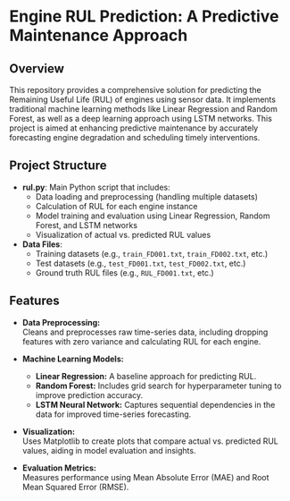 # Engine RUL Prediction: A Predictive Maintenance Approach

## Overview

This repository provides a comprehensive solution for predicting the Remaining Useful Life (RUL) of engines using sensor data. It implements traditional machine learning methods like Linear Regression and Random Forest, as well as a deep learning approach using LSTM networks. This project is aimed at enhancing predictive maintenance by accurately forecasting engine degradation and scheduling timely interventions.

## Project Structure

- **rul.py**: Main Python script that includes:
  - Data loading and preprocessing (handling multiple datasets)
  - Calculation of RUL for each engine instance
  - Model training and evaluation using Linear Regression, Random Forest, and LSTM networks
  - Visualization of actual vs. predicted RUL values
- **Data Files**:
  - Training datasets (e.g., `train_FD001.txt`, `train_FD002.txt`, etc.)
  - Test datasets (e.g., `test_FD001.txt`, `test_FD002.txt`, etc.)
  - Ground truth RUL files (e.g., `RUL_FD001.txt`, etc.)

## Features

- **Data Preprocessing:**  
  Cleans and preprocesses raw time-series data, including dropping features with zero variance and calculating RUL for each engine.

- **Machine Learning Models:**
  - **Linear Regression:** A baseline approach for predicting RUL.
  - **Random Forest:** Includes grid search for hyperparameter tuning to improve prediction accuracy.
  - **LSTM Neural Network:** Captures sequential dependencies in the data for improved time-series forecasting.

- **Visualization:**  
  Uses Matplotlib to create plots that compare actual vs. predicted RUL values, aiding in model evaluation and insights.

- **Evaluation Metrics:**  
  Measures performance using Mean Absolute Error (MAE) and Root Mean Squared Error (RMSE).
